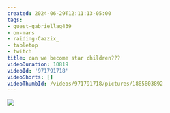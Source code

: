 ```yaml
---
created: 2024-06-29T12:11:13-05:00
tags:
- guest-gabriellag439
- on-mars
- raiding-Cazzix_
- tabletop
- twitch
title: can we become star children???
videoDuration: 10819
videoId: '971791718'
videoShorts: []
videoThumbId: /videos/971791718/pictures/1885803892
---
```


![](20240629171113.jpg)
